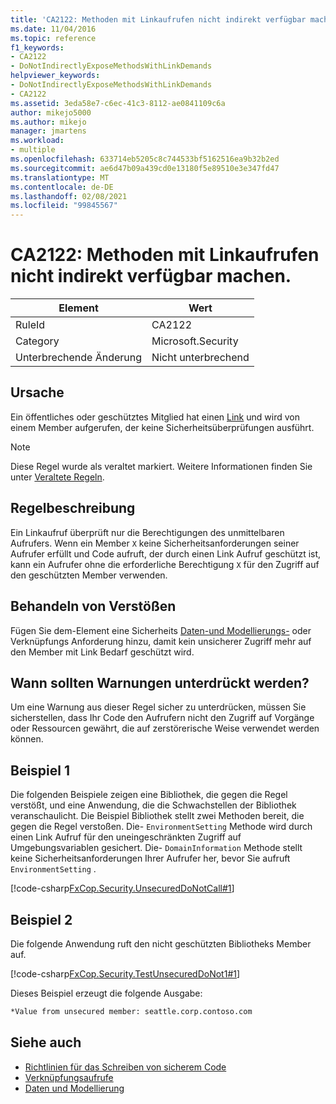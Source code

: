```yaml
---
title: 'CA2122: Methoden mit Linkaufrufen nicht indirekt verfügbar machen.'
ms.date: 11/04/2016
ms.topic: reference
f1_keywords:
- CA2122
- DoNotIndirectlyExposeMethodsWithLinkDemands
helpviewer_keywords:
- DoNotIndirectlyExposeMethodsWithLinkDemands
- CA2122
ms.assetid: 3eda58e7-c6ec-41c3-8112-ae0841109c6a
author: mikejo5000
ms.author: mikejo
manager: jmartens
ms.workload:
- multiple
ms.openlocfilehash: 633714eb5205c8c744533bf5162516ea9b32b2ed
ms.sourcegitcommit: ae6d47b09a439cd0e13180f5e89510e3e347fd47
ms.translationtype: MT
ms.contentlocale: de-DE
ms.lasthandoff: 02/08/2021
ms.locfileid: "99845567"
---
```

# <a name="ca2122-do-not-indirectly-expose-methods-with-link-demands"></a>CA2122: Methoden mit Linkaufrufen nicht indirekt verfügbar machen.

|Element|Wert|
|-|-|
|RuleId|CA2122|
|Category|Microsoft.Security|
|Unterbrechende Änderung|Nicht unterbrechend|

## <a name="cause"></a>Ursache
Ein öffentliches oder geschütztes Mitglied hat einen [Link](/dotnet/framework/misc/link-demands) und wird von einem Member aufgerufen, der keine Sicherheitsüberprüfungen ausführt.

> [!NOTE]
> Diese Regel wurde als veraltet markiert. Weitere Informationen finden Sie unter [Veraltete Regeln](fxcop-unported-deprecated-rules.md).

## <a name="rule-description"></a>Regelbeschreibung
Ein Linkaufruf überprüft nur die Berechtigungen des unmittelbaren Aufrufers. Wenn ein Member `X` keine Sicherheitsanforderungen seiner Aufrufer erfüllt und Code aufruft, der durch einen Link Aufruf geschützt ist, kann ein Aufrufer ohne die erforderliche Berechtigung `X` für den Zugriff auf den geschützten Member verwenden.

## <a name="how-to-fix-violations"></a>Behandeln von Verstößen
Fügen Sie dem-Element eine Sicherheits [Daten-und Modellierungs-](/dotnet/framework/data/index) oder Verknüpfungs Anforderung hinzu, damit kein unsicherer Zugriff mehr auf den Member mit Link Bedarf geschützt wird.

## <a name="when-to-suppress-warnings"></a>Wann sollten Warnungen unterdrückt werden?
Um eine Warnung aus dieser Regel sicher zu unterdrücken, müssen Sie sicherstellen, dass Ihr Code den Aufrufern nicht den Zugriff auf Vorgänge oder Ressourcen gewährt, die auf zerstörerische Weise verwendet werden können.

## <a name="example-1"></a>Beispiel 1
Die folgenden Beispiele zeigen eine Bibliothek, die gegen die Regel verstößt, und eine Anwendung, die die Schwachstellen der Bibliothek veranschaulicht. Die Beispiel Bibliothek stellt zwei Methoden bereit, die gegen die Regel verstoßen. Die- `EnvironmentSetting` Methode wird durch einen Link Aufruf für den uneingeschränkten Zugriff auf Umgebungsvariablen gesichert. Die- `DomainInformation` Methode stellt keine Sicherheitsanforderungen Ihrer Aufrufer her, bevor Sie aufruft `EnvironmentSetting` .

[!code-csharp[FxCop.Security.UnsecuredDoNotCall#1](../code-quality/codesnippet/CSharp/ca2122-do-not-indirectly-expose-methods-with-link-demands_1.cs)]

## <a name="example-2"></a>Beispiel 2
Die folgende Anwendung ruft den nicht geschützten Bibliotheks Member auf.

[!code-csharp[FxCop.Security.TestUnsecuredDoNot1#1](../code-quality/codesnippet/CSharp/ca2122-do-not-indirectly-expose-methods-with-link-demands_2.cs)]

Dieses Beispiel erzeugt die folgende Ausgabe:

```txt
*Value from unsecured member: seattle.corp.contoso.com
```

## <a name="see-also"></a>Siehe auch

- [Richtlinien für das Schreiben von sicherem Code](/dotnet/standard/security/secure-coding-guidelines)
- [Verknüpfungsaufrufe](/dotnet/framework/misc/link-demands)
- [Daten und Modellierung](/dotnet/framework/data/index)
